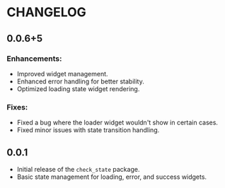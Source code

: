 # CHANGELOG

## 0.0.6+5

### Enhancements:
- Improved widget management.
- Enhanced error handling for better stability.
- Optimized loading state widget rendering.

### Fixes:
- Fixed a bug where the loader widget wouldn't show in certain cases.
- Fixed minor issues with state transition handling.

## 0.0.1

- Initial release of the `check_state` package.
- Basic state management for loading, error, and success widgets.
